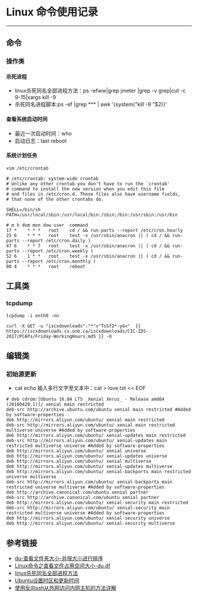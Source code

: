 # Linux 命令使用记录
***
## 命令
### 操作类
#### 杀死进程
- linux杀死同名全部进程方法：ps -efww|grep jmeter |grep -v grep|cut -c 9-15|xargs kill -9
- 杀死同名进程脚本:ps -ef |grep *** | awk '{system("kill -9 "$2)}'

#### 查看系统启动时间
- 最近一次启动时间：who
- 启动日志：last reboot

#### 系统计划任务
```
vim /etc/crontab

# /etc/crontab: system-wide crontab
# Unlike any other crontab you don't have to run the `crontab'
# command to install the new version when you edit this file
# and files in /etc/cron.d. These files also have username fields,
# that none of the other crontabs do.

SHELL=/bin/sh
PATH=/usr/local/sbin:/usr/local/bin:/sbin:/bin:/usr/sbin:/usr/bin

# m h dom mon dow user  command
17 *    * * *   root    cd / && run-parts --report /etc/cron.hourly
25 6    * * *   root    test -x /usr/sbin/anacron || ( cd / && run-parts --report /etc/cron.daily )
47 6    * * 7   root    test -x /usr/sbin/anacron || ( cd / && run-parts --report /etc/cron.weekly )
52 6    1 * *   root    test -x /usr/sbin/anacron || ( cd / && run-parts --report /etc/cron.monthly )
00 4    * * *   root    reboot
```

## 工具类
### tcpdump
```
tcpdump -i enth0 -nn

curl -X GET -u "iscxdownloads":"*"v"TsSf2*-yG<"  {{ https://iscxdownloads.cs.unb.ca/iscxdownloads/CIC-IDS-2017/PCAPs/Friday-WorkingHours.md5 }} -O
```

## 编辑类
### 初始源更新
- cat echo 输入多行文字至文本中：cat > love.txt << EOF
```
# deb cdrom:[Ubuntu 16.04 LTS _Xenial Xerus_ - Release amd64 (20160420.1)]/ xenial main restricted
deb-src http://archive.ubuntu.com/ubuntu xenial main restricted #Added by software-properties
deb http://mirrors.aliyun.com/ubuntu/ xenial main restricted
deb-src http://mirrors.aliyun.com/ubuntu/ xenial main restricted multiverse universe #Added by software-properties
deb http://mirrors.aliyun.com/ubuntu/ xenial-updates main restricted
deb-src http://mirrors.aliyun.com/ubuntu/ xenial-updates main restricted multiverse universe #Added by software-properties
deb http://mirrors.aliyun.com/ubuntu/ xenial universe
deb http://mirrors.aliyun.com/ubuntu/ xenial-updates universe
deb http://mirrors.aliyun.com/ubuntu/ xenial multiverse
deb http://mirrors.aliyun.com/ubuntu/ xenial-updates multiverse
deb http://mirrors.aliyun.com/ubuntu/ xenial-backports main restricted universe multiverse
deb-src http://mirrors.aliyun.com/ubuntu/ xenial-backports main restricted universe multiverse #Added by software-properties
deb http://archive.canonical.com/ubuntu xenial partner
deb-src http://archive.canonical.com/ubuntu xenial partner
deb http://mirrors.aliyun.com/ubuntu/ xenial-security main restricted
deb-src http://mirrors.aliyun.com/ubuntu/ xenial-security main restricted multiverse universe #Added by software-properties
deb http://mirrors.aliyun.com/ubuntu/ xenial-security universe
deb http://mirrors.aliyun.com/ubuntu/ xenial-security multiverse
```

## 参考链接
- [du-查看文件夹大小-并按大小进行排序](https://blog.csdn.net/jiaobuchong/article/details/50272761)
- [Linux命令之查看文件占用空间大小-du,df](https://blog.csdn.net/wangjunjun2008/article/details/19840671)
- [linux杀死同名全部进程方法](https://blog.csdn.net/hqzxsc2006/article/details/54614589)
- [Ubuntu设置时区和更新时间](https://blog.csdn.net/qq_20480611/article/details/50325653)
- [使用反向ssh从外网访问内网主机的方法详解](https://www.jb51.net/article/112524.htm)
